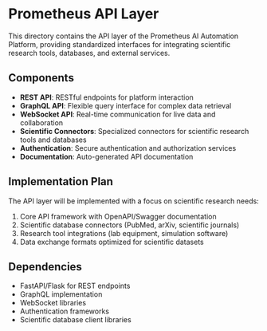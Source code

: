 # Prometheus API Layer

This directory contains the API layer of the Prometheus AI Automation Platform, providing standardized interfaces for integrating scientific research tools, databases, and external services.

## Components

- **REST API**: RESTful endpoints for platform interaction
- **GraphQL API**: Flexible query interface for complex data retrieval
- **WebSocket API**: Real-time communication for live data and collaboration
- **Scientific Connectors**: Specialized connectors for scientific research tools and databases
- **Authentication**: Secure authentication and authorization services
- **Documentation**: Auto-generated API documentation

## Implementation Plan

The API layer will be implemented with a focus on scientific research needs:
1. Core API framework with OpenAPI/Swagger documentation
2. Scientific database connectors (PubMed, arXiv, scientific journals)
3. Research tool integrations (lab equipment, simulation software)
4. Data exchange formats optimized for scientific datasets

## Dependencies

- FastAPI/Flask for REST endpoints
- GraphQL implementation
- WebSocket libraries
- Authentication frameworks
- Scientific database client libraries
